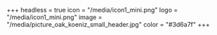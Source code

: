 +++
headless = true
icon = "/media/icon1_mini.png"
logo = "/media/icon1_mini.png"
image = "/media/picture_oak_koeniz_small_header.jpg"
color = "#3d6a7f"
+++
